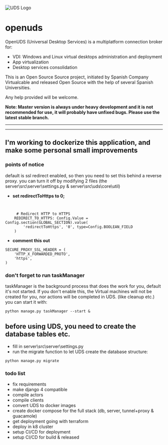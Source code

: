 ![UDS Logo](https://www.udsenterprise.com/static//img/logoUDSNav.png)

openuds
=======

OpenUDS (Universal Desktop Services) is a multiplatform connection broker for:
- VDI: Windows and Linux virtual desktops administration and deployment
- App virtualization
- Desktop services consolidation

This is an Open Source Source project, initiated by Spanish Company ​Virtualcable and released Open Source with the help of several Spanish Universities.

Any help provided will be welcome.

**Note: Master version is always under heavy development and it is not recommended for use, it will probably have unfixed bugs.  Please use the latest stable branch.**

____________________________

_____________________

## **I'm working to dockerize this application, and make some personal small improvements**

### **points of notice**

default is ssl redirect enabled, so then you need to set this behind a reverse proxy.
you can turn it off by modifying 2 files (the server\src\server\settings.py & server\src\uds\core\util)

- **set redirectToHttps to 0;**
```


     # Redirect HTTP to HTTPS
    REDIRECT_TO_HTTPS: Config.Value = Config.section(GLOBAL_SECTION).value(
        'redirectToHttps', '0', type=Config.BOOLEAN_FIELD
    )
```

- **comment this out**

```
SECURE_PROXY_SSL_HEADER = (
    'HTTP_X_FORWARDED_PROTO',
    'https',
)  
```

### don't forget to run taskManager

taskManager is the background process that does the work for you, default it's not started. If you don't enable this, the Virtual machines will not be created for you, nor actions will be completed in UDS. (like cleanup etc.)
you can start it with: 
```
python manage.py taskManager --start &
```


## before using UDS, you need to create the database tables etc. ##

- fill in server\src\server\settings.py
- run the migrate function to let UDS create the database structure:
```
python manage.py migrate
```

### **todo list**

- fix requirements
- make django 4 compatible
- compile actors
- compile clients
- convert UDS to docker images
- create docker compose for the full stack (db, server, tunnel+proxy & guacamole)
- get deployment going with terraform
- deploy in k8 cluster
- setup CI/CD for deployment
- setup CI/CD for build & released
